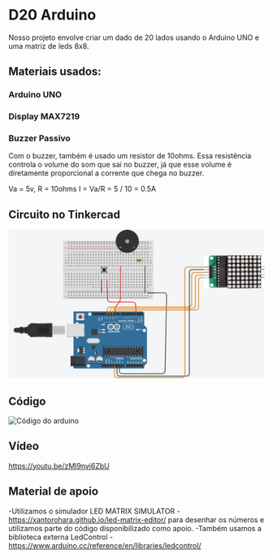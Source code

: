 # D20 Arduino
Nosso projeto envolve criar um dado de 20 lados usando o Arduino UNO e uma matriz de leds 8x8.


## Materiais usados:

### Arduino UNO

### Display MAX7219

### Buzzer Passivo
Com o buzzer, também é usado um resistor de 10ohms. Essa resistência controla o volume do som que sai no buzzer, já que esse volume é diretamente proporcional a corrente que chega no buzzer.

Va = 5v, R = 10ohms 
I = Va/R = 5 / 10 = 0.5A

## Circuito no Tinkercad
![Imagem do circuito no Tinkercad](imagens/d20_circuito.jpg)

## Código
![Código do arduino](codigo/sketch_jul12a.ino)

## Vídeo
https://youtu.be/zMl9nvj6ZbU

## Material de apoio
-Utilizamos o simulador LED MATRIX SIMULATOR - https://xantorohara.github.io/led-matrix-editor/ para desenhar os números e utilizamos parte do código disponibilizado como apoio.
-Também usamos a biblioteca externa LedControl - https://www.arduino.cc/reference/en/libraries/ledcontrol/
